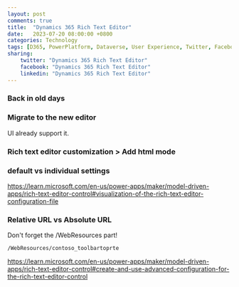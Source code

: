 ```yaml
---
layout: post
comments: true
title:  "Dynamics 365 Rich Text Editor"
date:   2023-07-20 08:00:00 +0800
categories: Technology
tags: [D365, PowerPlatform, Dataverse, User Experience, Twitter, Facebook, LinkedIn]
sharing:
    twitter: "Dynamics 365 Rich Text Editor"
    facebook: "Dynamics 365 Rich Text Editor"
    linkedin: "Dynamics 365 Rich Text Editor"
---
```


### Back in old days

### Migrate to the new editor
UI already support it.

### Rich text editor customization > Add html mode

### default vs individual settings


https://learn.microsoft.com/en-us/power-apps/maker/model-driven-apps/rich-text-editor-control#visualization-of-the-rich-text-editor-configuration-file

### Relative URL vs Absolute URL
Don't forget the /WebResources part!
```
/WebResources/contoso_toolbartoprte
```

https://learn.microsoft.com/en-us/power-apps/maker/model-driven-apps/rich-text-editor-control#create-and-use-advanced-configuration-for-the-rich-text-editor-control